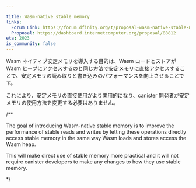 ```yaml
---

title: Wasm-native stable memory
links:
  Forum Link: https://forum.dfinity.org/t/proposal-wasm-native-stable-memory/15966
  Proposal: https://dashboard.internetcomputer.org/proposal/88812
eta: 2023
is_community: false
---
```

Wasm ネイティブ安定メモリを導入する目的は、Wasm ロードとストアが Wasm ヒープにアクセスするのと同じ方法で安定メモリに直接アクセスすることで、安定メモリの読み取りと書き込みのパフォーマンスを向上させることです。

これにより、安定メモリの直接使用がより実用的になり、canister 開発者が安定メモリの使用方法を変更する必要はありません。

/**


The goal of introducing Wasm-native stable memory is to improve the performance of stable reads and writes by letting these operations directly access stable memory in the same way Wasm loads and stores access the Wasm heap.

This will make direct use of stable memory more practical and it will not require canister developers to make any changes to how they use stable memory.

*/
